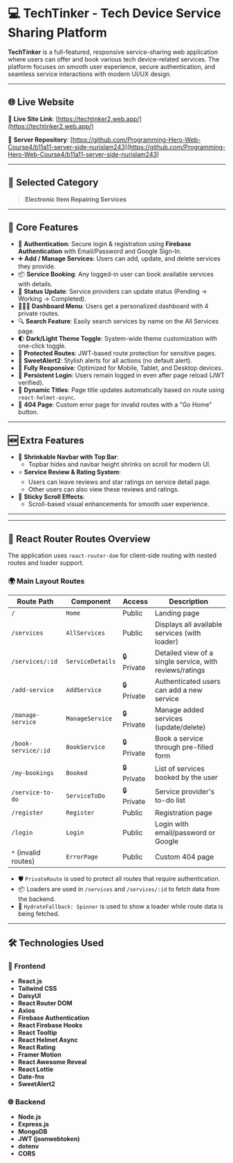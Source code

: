 # 💻 TechTinker - Tech Device Service Sharing Platform

**TechTinker** is a full-featured, responsive service-sharing web application where users can offer and book various tech device-related services. The platform focuses on smooth user experience, secure authentication, and seamless service interactions with modern UI/UX design.

---

## 🌐 Live Website

🔗 **Live Site Link**: [https://techtinker2.web.app/](https://techtinker2.web.app/)

🔗 **Server Repository**: [https://github.com/Programming-Hero-Web-Course4/b11a11-server-side-nurislam243](https://github.com/Programming-Hero-Web-Course4/b11a11-server-side-nurislam243)

---

## 📌 Selected Category

> **Electronic Item Repairing Services**

---

## 🚀 Core Features

- 🔐 **Authentication**: Secure login & registration using **Firebase Authentication** with Email/Password and Google Sign-In.
- ➕ **Add / Manage Services**: Users can add, update, and delete services they provide.
- 📦 **Service Booking**: Any logged-in user can book available services with details.
- 🧾 **Status Update**: Service providers can update status (Pending → Working → Completed).
- 🧑‍🤝‍🧑 **Dashboard Menu**: Users get a personalized dashboard with 4 private routes.
- 🔍 **Search Feature**: Easily search services by name on the All Services page.
- 🌓 **Dark/Light Theme Toggle**: System-wide theme customization with one-click toggle.
- 🎯 **Protected Routes**: JWT-based route protection for sensitive pages.
- 💬 **SweetAlert2**: Stylish alerts for all actions (no default alert).
- 📱 **Fully Responsive**: Optimized for Mobile, Tablet, and Desktop devices.
- 🧠 **Persistent Login**: Users remain logged in even after page reload (JWT verified).
- 🧢 **Dynamic Titles**: Page title updates automatically based on route using `react-helmet-async`.
- 🚫 **404 Page**: Custom error page for invalid routes with a "Go Home" button.

---

## 🆕 Extra Features

- 🔽 **Shrinkable Navbar with Top Bar**: 
  - Topbar hides and navbar height shrinks on scroll for modern UI.
- ⭐ **Service Review & Rating System**:
  - Users can leave reviews and star ratings on service detail page.
  - Other users can also view these reviews and ratings.
- 🧲 **Sticky Scroll Effects**: 
  - Scroll-based visual enhancements for smooth user experience.

---

---

## 🚦 React Router Routes Overview

The application uses `react-router-dom` for client-side routing with nested routes and loader support.

### 🌍 Main Layout Routes

| Route Path             | Component              | Access          | Description                                               |
|------------------------|------------------------|------------------|-----------------------------------------------------------|
| `/`                    | `Home`                 | Public           | Landing page                                              |
| `/services`            | `AllServices`          | Public           | Displays all available services (with loader)             |
| `/services/:id`        | `ServiceDetails`       | 🔒 Private       | Detailed view of a single service, with reviews/ratings   |
| `/add-service`         | `AddService`           | 🔒 Private       | Authenticated users can add a new service                 |
| `/manage-service`      | `ManageService`        | 🔒 Private       | Manage added services (update/delete)                     |
| `/book-service/:id`    | `BookService`          | 🔒 Private       | Book a service through pre-filled form                   |
| `/my-bookings`         | `Booked`               | 🔒 Private       | List of services booked by the user                       |
| `/service-to-do`       | `ServiceToDo`          | 🔒 Private       | Service provider's to-do list                             |
| `/register`            | `Register`             | Public           | Registration page                                         |
| `/login`               | `Login`                | Public           | Login with email/password or Google                       |
| `*` (invalid routes)   | `ErrorPage`            | Public           | Custom 404 page                                           |

- 🛡️ `PrivateRoute` is used to protect all routes that require authentication.
- 📦 Loaders are used in `/services` and `/services/:id` to fetch data from the backend.
- 🔄 `HydrateFallback: Spinner` is used to show a loader while route data is being fetched.

---


## 🛠️ Technologies Used

### 🔧 Frontend

- **React.js**
- **Tailwind CSS**
- **DaisyUI**
- **React Router DOM**
- **Axios**
- **Firebase Authentication**
- **React Firebase Hooks**
- **React Tooltip**
- **React Helmet Async**
- **React Rating**
- **Framer Motion**
- **React Awesome Reveal**
- **React Lottie**
- **Date-fns**
- **SweetAlert2**

### 🌐 Backend

- **Node.js**
- **Express.js**
- **MongoDB**
- **JWT (jsonwebtoken)**
- **dotenv**
- **CORS**


